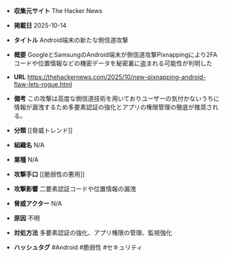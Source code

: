 - **収集元サイト**
The Hacker News

- **掲載日**
2025-10-14

- **タイトル**
Android端末の新たな側信道攻撃

- **概要**
GoogleとSamsungのAndroid端末が側信道攻撃Pixnappingにより2FAコードや位置情報などの機密データを秘密裏に盗まれる可能性が判明した

- **URL**
https://thehackernews.com/2025/10/new-pixnapping-android-flaw-lets-rogue.html

- **備考**
この攻撃は高度な側信道技術を用いておりユーザーの気付かないうちに情報が漏洩するため多要素認証の強化とアプリの権限管理の徹底が推奨される。

- **分類**
[[脅威トレンド]]

- **組織名**
N/A

- **業種**
N/A

- **攻撃手口**
[[脆弱性の悪用]]

- **攻撃影響**
二要素認証コードや位置情報の漏洩

- **脅威アクター**
N/A

- **原因**
不明

- **対処方法**
多要素認証の強化、アプリ権限の管理、監視強化

- **ハッシュタグ**
#Android #脆弱性 #セキュリティ
